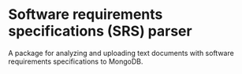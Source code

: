 # Software requirements specifications (SRS) parser

A package for analyzing and uploading text documents with software requirements specifications to MongoDB.